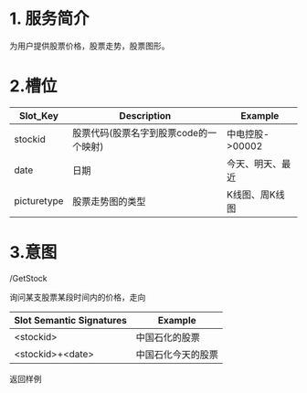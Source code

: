 # 1. 服务简介

为用户提供股票价格，股票走势，股票图形。

# 2.槽位

| **Slot\_Key** | **Description** | **Example** |
| --- | --- | --- |
| stockid | 股票代码\(股票名字到股票code的一个映射\) | 中电控股-&gt;00002 |
| date | 日期 | 今天、明天、最近 |
| picturetype | 股票走势图的类型 | K线图、周K线图 |

# 3.意图

\/GetStock

询问某支股票某段时间内的价格，走向

| **Slot Semantic Signatures** | **Example** |
| --- | --- |
| &lt;stockid&gt; | 中国石化的股票 |
| &lt;stockid&gt;+&lt;date&gt; | 中国石化今天的股票 |

返回样例
